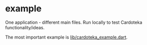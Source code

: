 # example

One application - different main files. Run locally to test Cardoteka functionality/ideas.

The most important example is [lib/cardoteka_example.dart](lib/cardoteka_example.dart).

